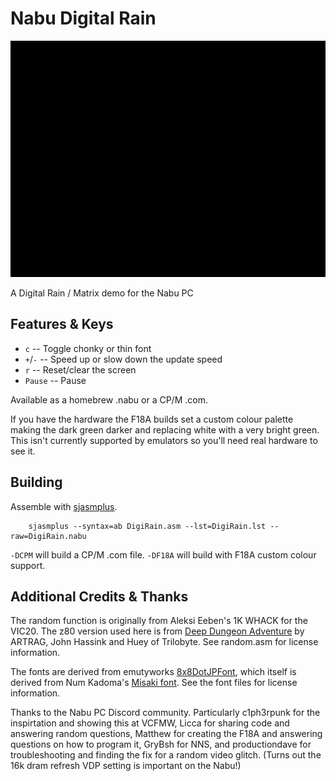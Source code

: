 # Nabu Digital Rain

![Digital Rain Animated Gif](https://github.com/eej/nabudigirain/raw/master/images/rain.gif)

A Digital Rain / Matrix demo for the Nabu PC

## Features & Keys
* `c`     -- Toggle chonky or thin font
* `+`/`-` -- Speed up or slow down the update speed
* `r`     -- Reset/clear the screen
* `Pause` -- Pause

Available as a homebrew .nabu or a CP/M .com.

If you have the hardware the F18A builds set a custom colour palette making the dark green darker and replacing white with a very bright green.  This isn't currently supported by emulators so you'll need real hardware to see it.

## Building

Assemble with [sjasmplus](https://github.com/z00m128/sjasmplus).

```
    sjasmplus --syntax=ab DigiRain.asm --lst=DigiRain.lst --raw=DigiRain.nabu
```

`-DCPM` will build a CP/M .com file.  `-DF18A` will build with F18A custom colour support.

## Additional Credits & Thanks

The random function is originally from Aleksi Eeben's 1K WHACK for the VIC20.  The z80 version used here is from [Deep Dungeon Adventure](https://github.com/artrag/Deep-Dungeon-Adventure) by ARTRAG, John Hassink and Huey of Trilobyte.  See random.asm for license information.

The fonts are derived from emutyworks [8x8DotJPFont](https://github.com/emutyworks/8x8DotJPFont), which itself is derived from Num Kadoma's [Misaki font](http://littlelimit.net/misaki.htm).  See the font files for license information.

Thanks to the Nabu PC Discord community.  Particularly c1ph3rpunk for the inspirtation and showing this at VCFMW, Licca for sharing code and answering random questions, Matthew for creating the F18A and answering questions on how to program it, GryBsh for NNS, and productiondave for troubleshooting and finding the fix for a random video glitch. (Turns out the 16k dram refresh VDP setting is important on the Nabu!)

